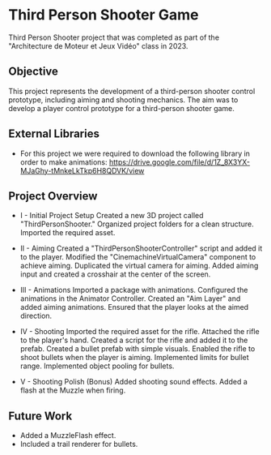# Third Person Shooter Game
Third Person Shooter project that was completed as part of the "Architecture de Moteur et Jeux Vidéo" class in 2023. 

## Objective
This project represents the development of a third-person shooter control prototype, including aiming and shooting mechanics.
The aim was to develop a player control prototype for a third-person shooter game.

## External Libraries
- For this project we were required to download the following library in order to make animations: https://drive.google.com/file/d/1Z_8X3YX-MJaGhy-tMnkeLkTkp6H8QDVK/view

## Project Overview

- I - Initial Project Setup
Created a new 3D project called "ThirdPersonShooter."
Organized project folders for a clean structure.
Imported the required asset.

- II - Aiming
Created a "ThirdPersonShooterController" script and added it to the player.
Modified the "CinemachineVirtualCamera" component to achieve aiming.
Duplicated the virtual camera for aiming.
Added aiming input and created a crosshair at the center of the screen.

- III - Animations
Imported a package with animations.
Configured the animations in the Animator Controller.
Created an "Aim Layer" and added aiming animations.
Ensured that the player looks at the aimed direction.

- IV - Shooting
Imported the required asset for the rifle.
Attached the rifle to the player's hand.
Created a script for the rifle and added it to the prefab.
Created a bullet prefab with simple visuals.
Enabled the rifle to shoot bullets when the player is aiming.
Implemented limits for bullet range.
Implemented object pooling for bullets.

- V - Shooting Polish (Bonus)
Added shooting sound effects.
Added a flash at the Muzzle when firing.

## Future Work
- Added a MuzzleFlash effect.
- Included a trail renderer for bullets.
